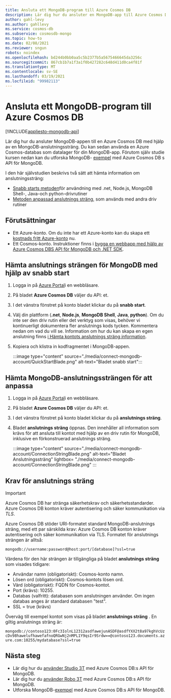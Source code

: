 ```yaml
---
title: Ansluta ett MongoDB-program till Azure Cosmos DB
description: Lär dig hur du ansluter en MongoDB-app till Azure Cosmos DB genom att hämta anslutnings strängen från Azure Portal
author: gahl-levy
ms.author: gahllevy
ms.service: cosmos-db
ms.subservice: cosmosdb-mongo
ms.topic: how-to
ms.date: 02/08/2021
ms.reviewer: sngun
robots: noindex
ms.openlocfilehash: bd244b0bb0aa5c5b2377b5a5675466645da3256c
ms.sourcegitcommit: 867cb1b7a1f3a1f0b427282c648d411d0ca4f81f
ms.translationtype: MT
ms.contentlocale: sv-SE
ms.lasthandoff: 03/19/2021
ms.locfileid: "99982113"
---
```

# <a name="connect-a-mongodb-application-to-azure-cosmos-db"></a>Ansluta ett MongoDB-program till Azure Cosmos DB
[!INCLUDE[appliesto-mongodb-api](includes/appliesto-mongodb-api.md)]

Lär dig hur du ansluter MongoDB-appen till en Azure Cosmos DB med hjälp av en MongoDB-anslutningssträng. Du kan sedan använda en Azure Cosmos-databas som datalager för din MongoDB-app. Förutom själv studie kursen nedan kan du utforska MongoDB- [exempel](mongodb-samples.md) med Azure Cosmos DB s API för MongoDB.

I den här självstudien beskrivs två sätt att hämta information om anslutningssträng:

- [Snabb starts metoden](#get-the-mongodb-connection-string-by-using-the-quick-start)för användning med .net, Node.js, MongoDB Shell-, Java-och python-drivrutiner
- [Metoden anpassad anslutnings sträng](#get-the-mongodb-connection-string-to-customize), som används med andra driv rutiner

## <a name="prerequisites"></a>Förutsättningar

- Ett Azure-konto. Om du inte har ett Azure-konto kan du skapa ett [kostnads fritt Azure-konto](https://azure.microsoft.com/free/) nu.
- Ett Cosmos-konto. Instruktioner finns i [bygga en webbapp med hjälp av Azure Cosmos DBS API för MongoDB och .NET SDK](create-mongodb-dotnet.md).

## <a name="get-the-mongodb-connection-string-by-using-the-quick-start"></a>Hämta anslutnings strängen för MongoDB med hjälp av snabb start

1. Logga in på [Azure Portal](https://portal.azure.com)i en webbläsare.
2. På bladet **Azure Cosmos DB** väljer du API: et.
3. I det vänstra fönstret på konto bladet klickar du på **snabb start**.
4. Välj din plattform (**.net**, **Node.js**, **MongoDB Shell**, **Java**, **python**). Om du inte ser den driv rutin eller det verktyg som visas, behöver vi kontinuerligt dokumentera fler anslutnings kods tycken. Kommentera nedan om vad du vill se. Information om hur du kan skapa en egen anslutning finns [i Hämta kontots anslutnings sträng information](#get-the-mongodb-connection-string-to-customize).
5. Kopiera och klistra in kodfragmentet i MongoDB-appen.

    :::image type="content" source="./media/connect-mongodb-account/QuickStartBlade.png" alt-text="Bladet snabb start":::

## <a name="get-the-mongodb-connection-string-to-customize"></a>Hämta MongoDB-anslutningssträngen för att anpassa

1. Logga in på [Azure Portal](https://portal.azure.com)i en webbläsare.
2. På bladet **Azure Cosmos DB** väljer du API: et.
3. I det vänstra fönstret på konto bladet klickar du på **anslutnings sträng**.
4. Bladet **anslutnings sträng** öppnas. Den innehåller all information som krävs för att ansluta till kontot med hjälp av en driv rutin för MongoDB, inklusive en förkonstruerad anslutnings sträng.

   :::image type="content" source="./media/connect-mongodb-account/ConnectionStringBlade.png" alt-text="Bladet Anslutningssträng" lightbox= "./media/connect-mongodb-account/ConnectionStringBlade.png" :::

## <a name="connection-string-requirements"></a>Krav för anslutnings sträng

> [!Important]
> Azure Cosmos DB har stränga säkerhetskrav och säkerhetsstandarder. Azure Cosmos DB konton kräver autentisering och säker kommunikation via *TLS*.

Azure Cosmos DB stöder URI-formatet standard MongoDB-anslutnings sträng, med ett par särskilda krav: Azure Cosmos DB konton kräver autentisering och säker kommunikation via TLS. Formatet för anslutnings strängen är alltså:

`mongodb://username:password@host:port/[database]?ssl=true`

Värdena för den här strängen är tillgängliga på bladet **anslutnings sträng** som visades tidigare:

* Användar namn (obligatoriskt): Cosmos-konto namn.
* Lösen ord (obligatoriskt): Cosmos-kontots lösen ord.
* Värd (obligatoriskt): FQDN för Cosmos-kontot.
* Port (krävs): 10255.
* Databas (valfritt): databasen som anslutningen använder. Om ingen databas anges är standard databasen "test".
* SSL = true (krävs)

Överväg till exempel kontot som visas på bladet **anslutnings sträng** . En giltig anslutnings sträng är:

`mongodb://contoso123:0Fc3IolnL12312asdfawejunASDF@asdfYXX2t8a97kghVcUzcDv98hawelufhawefafnoQRGwNj2nMPL1Y9qsIr9Srdw==@contoso123.documents.azure.com:10255/mydatabase?ssl=true`

## <a name="next-steps"></a>Nästa steg

- Lär dig hur du [använder Studio 3T](mongodb-mongochef.md) med Azure Cosmos DB:s API för MongoDB.
- Lär dig hur du [använder Robo 3T](mongodb-robomongo.md) med Azure Cosmos DB:s API för MongoDB.
- Utforska MongoDB-[exempel](mongodb-samples.md) med Azure Cosmos DB:s API för MongoDB.
